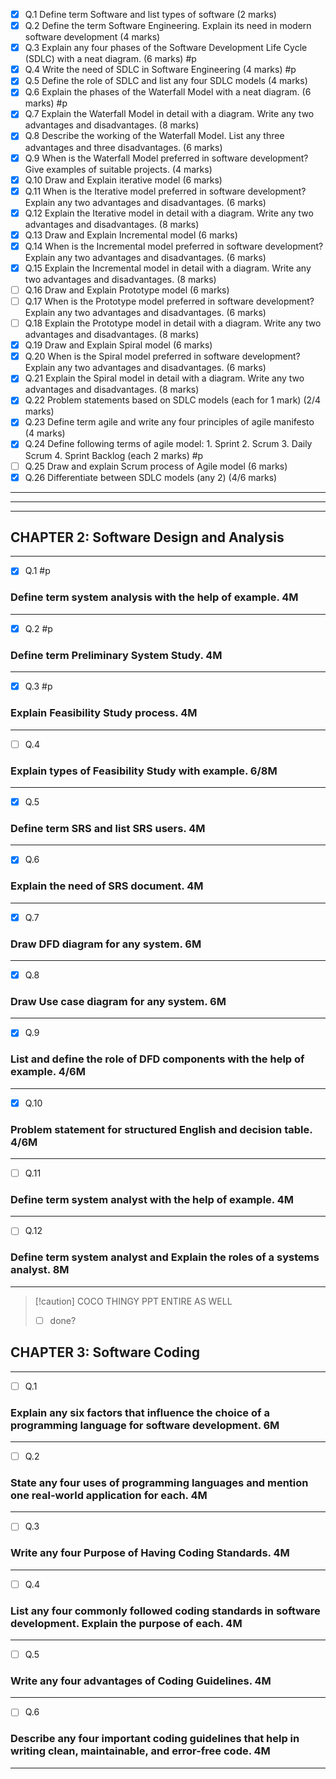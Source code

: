 - [x] Q.1 Define term Software and list types of software (2 marks)
- [x] Q.2 Define the term Software Engineering. Explain its need in modern software development (4 marks)
- [x] Q.3 Explain any four phases of the Software Development Life Cycle (SDLC) with a neat diagram. (6 marks) #p
- [x] Q.4 Write the need of SDLC in Software Engineering (4 marks) #p
- [x] Q.5 Define the role of SDLC and list any four SDLC models (4 marks)
- [x] Q.6 Explain the phases of the Waterfall Model with a neat diagram. (6 marks) #p
- [x] Q.7 Explain the Waterfall Model in detail with a diagram. Write any two advantages and disadvantages. (8 marks)
- [x] Q.8 Describe the working of the Waterfall Model. List any three advantages and three disadvantages. (6 marks)
- [x] Q.9 When is the Waterfall Model preferred in software development? Give examples of suitable projects. (4 marks)
- [x] Q.10 Draw and Explain iterative model (6 marks)
- [x] Q.11 When is the Iterative model preferred in software development? Explain any two advantages and disadvantages. (6 marks)
- [x] Q.12 Explain the Iterative model in detail with a diagram. Write any two advantages and disadvantages. (8 marks)
- [x] Q.13 Draw and Explain Incremental model (6 marks)
- [x] Q.14 When is the Incremental model preferred in software development? Explain any two advantages and disadvantages. (6 marks)
- [x] Q.15 Explain the Incremental model in detail with a diagram. Write any two advantages and disadvantages. (8 marks)
- [ ] Q.16 Draw and Explain Prototype model (6 marks)
- [ ] Q.17 When is the Prototype model preferred in software development? Explain any two advantages and disadvantages. (6 marks)
- [ ] Q.18 Explain the Prototype model in detail with a diagram. Write any two advantages and disadvantages. (8 marks)
- [x] Q.19 Draw and Explain Spiral model (6 marks)
- [x] Q.20 When is the Spiral model preferred in software development? Explain any two advantages and disadvantages. (6 marks)
- [x] Q.21 Explain the Spiral model in detail with a diagram. Write any two advantages and disadvantages. (8 marks)
- [x] Q.22 Problem statements based on SDLC models (each for 1 mark) (2/4 marks)
- [x] Q.23 Define term agile and write any four principles of agile manifesto (4 marks)
- [x] Q.24 Define following terms of agile model: 1. Sprint  2. Scrum  3. Daily Scrum  4. Sprint Backlog (each 2 marks) #p
- [ ] Q.25 Draw and explain Scrum process of Agile model (6 marks)
- [x] Q.26 Differentiate between SDLC models (any 2) (4/6 marks)

***


---


---

## CHAPTER 2: Software Design and Analysis

---

- [x] Q.1  #p
### Define term system analysis with the help of example. **4M**  

---

- [x] Q.2  #p
### Define term Preliminary System Study. **4M**  

---

- [x] Q.3  #p
### Explain Feasibility Study process. **4M**  

---

- [ ] Q.4  
### Explain types of Feasibility Study with example. **6/8M**  

---

- [x] Q.5  
### Define term SRS and list SRS users. **4M**  

---

- [x] Q.6  
### Explain the need of SRS document. **4M**  

---

- [x] Q.7  
### Draw DFD diagram for any system. **6M**  

---

- [x] Q.8  
### Draw Use case diagram for any system. **6M**  

---

- [x] Q.9  
### List and define the role of DFD components with the help of example. **4/6M**  

---

- [x] Q.10  
### Problem statement for structured English and decision table. **4/6M**  

---

- [ ] Q.11  
### Define term system analyst with the help of example. **4M**  

---

- [ ] Q.12  
### Define term system analyst and Explain the roles of a systems analyst. **8M**  

---
> [!caution] COCO THINGY PPT ENTIRE AS WELL
> - [ ] done?

## CHAPTER 3: Software Coding

---

- [ ] Q.1  
### Explain any six factors that influence the choice of a programming language for software development. **6M**  

---

- [ ] Q.2  
### State any four uses of programming languages and mention one real-world application for each. **4M**  

---

- [ ] Q.3  
### Write any four Purpose of Having Coding Standards. **4M**  

---

- [ ] Q.4  
### List any four commonly followed coding standards in software development. Explain the purpose of each. **4M**  

---

- [ ] Q.5  
### Write any four advantages of Coding Guidelines. **4M**  

---

- [ ] Q.6  
### Describe any four important coding guidelines that help in writing clean, maintainable, and error-free code. **4M**  

---
